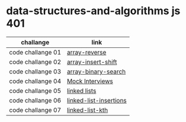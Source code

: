 # data-structures-and-algorithms js 401

| challange         | link                                                                   |
| ----------------- | ---------------------------------------------------------------------- |
| code challange 01 | [array-reverse](./code-challenges/array-reverse/README.md)             |
| code challange 02 | [array-insert-shift](./code-challenges/array-insert-shift/README.md)   |
| code challange 03 | [array-binary-search](./code-challenges/array-binary-search/README.md) |
| code challange 04 | [Mock Interviews](./code-challenges/interview/README.md)               |
| code challange 05 | [linked lists](./linked-list/README.md)                                |
| code challange 06 | [linked-list-insertions](./linked-list-insertions/README.md)           |
| code challange 07 | [linked-list-kth](./linked-list-kth/README.md)                         |
